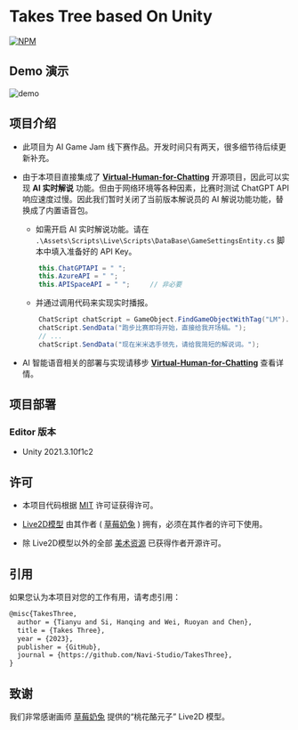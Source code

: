# Takes Tree based On Unity

[<img alt="NPM" src="https://img.shields.io/badge/license-MIT-green">](https://opensource.org/license/mit) 

## Demo 演示

![demo](./ReadmeAssets/demo.gif)

## 项目介绍

- 此项目为 AI Game Jam 线下赛作品。开发时间只有两天，很多细节待后续更新补充。

- 由于本项目直接集成了 **[Virtual-Human-for-Chatting](https://github.com/Navi-Studio/Virtual-Human-for-Chatting)** 开源项目，因此可以实现 **AI 实时解说** 功能。但由于网络环境等各种因素，比赛时测试 ChatGPT API 响应速度过慢。因此我们暂时关闭了当前版本解说员的 AI 解说功能功能，替换成了内置语音包。

    - 如需开启 AI 实时解说功能。请在 `.\Assets\Scripts\Live\Scripts\DataBase\GameSettingsEntity.cs` 脚本中填入准备好的 API Key。

    ```c#
        this.ChatGPTAPI = " ";
        this.AzureAPI = " ";
        this.APISpaceAPI = " ";		// 非必要
    ```

    -   并通过调用代码来实现实时播报。

    ```c#
        ChatScript chatScript = GameObject.FindGameObjectWithTag("LM").GetComponent<ChatScript>();
        chatScript.SendData("跑步比赛即将开始，直接给我开场稿。");
    	// ...
        chatScript.SendData("现在米米选手领先，请给我简短的解说词。");
    ```

-   AI 智能语音相关的部署与实现请移步 **[Virtual-Human-for-Chatting](https://github.com/Navi-Studio/Virtual-Human-for-Chatting)** 查看详情。

## 项目部署

### Editor 版本

- Unity 2021.3.10f1c2

## 许可

-   本项目代码根据 [MIT](https://opensource.org/license/mit) 许可证获得许可。

-   [Live2D模型](https://github.com/Navi-Studio/Virtual-Human-for-Chatting#致谢) 由其作者 ( [草莓奶兔](https://www.bilibili.com/video/BV1hB4y1Q7vn) ) 拥有，必须在其作者的许可下使用。

-   除 Live2D模型以外的全部 [美术资源](#致谢) 已获得作者开源许可。


## 引用

如果您认为本项目对您的工作有用，请考虑引用：

```tex
@misc{TakesThree,
  author = {Tianyu and Si, Hanqing and Wei, Ruoyan and Chen},
  title = {Takes Three},
  year = {2023},
  publisher = {GitHub},
  journal = {https://github.com/Navi-Studio/TakesThree},
}
```

## 致谢

我们非常感谢画师 [草莓奶兔](https://www.bilibili.com/video/BV1hB4y1Q7vn) 提供的“桃花酪元子” Live2D 模型。
